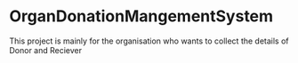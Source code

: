 # OrganDonationMangementSystem
This project is mainly for the organisation who wants to collect the details of Donor and Reciever
